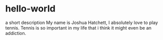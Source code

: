 # hello-world
a short description
My name is Joshua Hatchett, I absolutely love to play tennis. Tennis is so important in my life that i think it might even be an addiction. 

